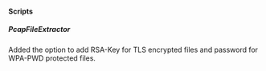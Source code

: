
#### Scripts
##### PcapFileExtractor
Added the option to add RSA-Key for TLS encrypted files and password for WPA-PWD protected files.
